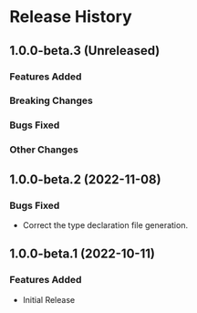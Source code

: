 # Release History

## 1.0.0-beta.3 (Unreleased)

### Features Added

### Breaking Changes

### Bugs Fixed

### Other Changes

## 1.0.0-beta.2 (2022-11-08)

### Bugs Fixed

- Correct the type declaration file generation.

## 1.0.0-beta.1 (2022-10-11)

### Features Added

- Initial Release